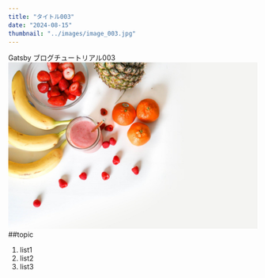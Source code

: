 ```yaml
---
title: "タイトル003"
date: "2024-08-15"
thumbnail: "../images/image_003.jpg"
---
```


Gatsby ブログチュートリアル003
![Sample](../images/image_003.jpg)
##topic

1. list1
2. list2
3. list3